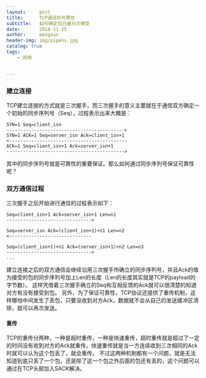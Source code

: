 ```yaml
---
layout:     post
title:      TCP通信的可靠性
subtitle:   如何确定包已被对方接受
date:       2018-11-25
author:     mengxun
header-img: img/pipenv.jpg
catalog: true
tags:
    - 网络


---
```


### 建立连接

TCP建立连接的方式就是三次握手，而三次握手的意义主要就在于通信双方确定一个初始的同步序列号（Seq），过程表示出来大概是：

```
SYN=1 Seq=client_isn
------------------------------------------->
SYN=1 ACK=1 Seq=server_isn Ack=client_isn+1
<-------------------------------------------
ACK=1 Seq=client_isn+1 Ack=server_isn+1
------------------------------------------->
```

其中的同步序列号就是可靠性的重要保证。那么如何通过同步序列号保证可靠性呢？

### 双方通信过程

三次握手之后开始进行通信的过程表示如下：

```
Seq=client_isn+1 Ack=server_isn+1 Len=n1
------------------------------->

Seq=server_isn Ack=(client_isn+1)+n1 Len=n2
<------------------------------

Seq=(client_isn+1)+n1 Ack=(server_isn+1)+n2 Len=n3
------------------------------->
...
```

建立连接之后的双方通信会继续沿用三次握手所确立的同步序列号，并且Ack的值为接受的包的同步序列号加上Len的长度（Len的长度其实就是TCP的payload的字节数）。
这样凭借着三次握手确立的Seq和互相反馈的Ack就可以很清楚的知道对方有没有接受到包。
另外，为了保证可靠性，TCP协议还提供了重传机制，这样哪怕中间发生了丢包，只要没收到对方Ack，数据就不会从自己的发送缓冲区清除，就可以再次发送。

#### 重传

TCP的重传分两种，一种是超时重传，一种是快速重传，超时重传就是超过了一定的时间没有收到对方的Ack就重传，快速重传就是当一方连续收到三次相同的Ack时就可以认为这个包丢了，就会重传。
不过这两种机制都有一个问题，就是无法知道到底只丢了一个包，还是除了这一个包之外后面的包还有丢的，这个问题可以通过在TCP头部加入SACK解决。








